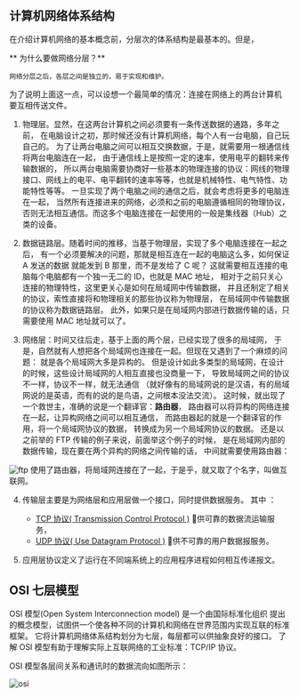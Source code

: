 ## 计算机网络体系结构

在介绍计算机网络的基本概念前，分层次的体系结构是最基本的。但是，

** 为什么要做网络分层？**


    网络分层之后，各层之间是独立的，易于实现和维护。

为了说明上面这一点，可以设想一个最简单的情况：连接在网络上的两台计算机
要互相传送文件。

1. 物理层。显然，在这两台计算机之间必须要有一条传送数据的通路，多年之前，
在电脑设计之初，那时候还没有计算机网络，每个人有一台电脑，自己玩自己的。
为了让两台电脑之间可以相互交换数据，于是，就需要用一根通信线将两台电脑连在一起，
由于通信线上是按照一定的速率，使用电平的翻转来传输数据的，
所以两台电脑需要协商好一些基本的物理连接的协议：网线的物理接口、网线上的电平、电平翻转的速率等等，也就是机械特性、电气特性、功能特性等等。
一旦实现了两个电脑之间的通信之后，就会考虑将更多的电脑连在一起，
当然所有连接进来的网络，必须和之前的电脑遵循相同的物理协议，
否则无法相互通信。而这多个电脑连接在一起使用的一般是集线器（Hub）之类的设备。

2. 数据链路层。随着时间的推移，当基于物理层，实现了多个电脑连接在一起之后，
有一个必须要解决的问题，那就是相互连在一起的电脑这么多，如何保证 A 发送的数据
就能发到 B 那里，而不是发给了 C 呢？
这就需要相互连接的电脑每个电脑都有一个独一无二的 ID，也就是 MAC 地址，
相对于之前只关心连接的物理特性，这里更关心是如何在局域网中传输数据，
并且还制定了相关的协议，索性直接将和物理相关的那些协议称为物理层，
在局域网中传输数据的协议称为数据链路层。
此外，如果只是在局域网内部进行数据传输的话，只需要使用 MAC 地址就可以了。

3. 网络层：时间又往后走，基于上面的两个层，已经实现了很多的局域网，
于是，自然就有人想把各个局域网也连接在一起。但现在又遇到了一个麻烦的问题：
就是各个局域网大多是异构的。
但是设计如此多类型的局域网，在设计的时候，这些设计局域网的人相互直接也没商量一下，
导致局域网之间的协议不一样，协议不一样，就无法通信
（就好像有的局域网说的是汉语，有的局域网说的是英语，而有的说的是鸟语，之间根本没法交流）。
这时候，就出现了一个救世主，准确的说是一个翻译官：**路由器**，
路由器可以将异构的网络连接在一起，让异构网络之间可以相互通信，
而路由器起的就是一个翻译官的作用，将一个局域网协议的数据，
转换成为另一个局域网协议的数据。
还是以之前举的 FTP 传输的例子来说，前面举这个例子的时候，
是在局域网内部的数据传输，现在要在两个异构的网络之间传输的话，
中间就需要使用路由器：

 ![ftp][1]
使用了路由器，将局域网连接在了一起，于是乎，就又取了个名字，叫做互联网。

4. 传输层主要是为网络层和应用层做一个接口，同时提供数据服务。
其中 ：
    * [TCP 协议( Transmission Control Protocol )](https://en.wikipedia.org/wiki/Transmission_Control_Protocol) 􏰁供可靠的数据流运输服务，
    * [UDP 协议( Use Datagram Protocol )](https://en.wikipedia.org/wiki/User_Datagram_Protocol) 􏰁供不可靠的用户数据报服务。

5. 应用层协议定义了运行在不同端系统上的应用程序进程如何相互传递报文。


## OSI 七层模型

OSI 模型(Open System Interconnection model) 是一个由国际标准化组织
提出的概念模型，试图供一个使各种不同的计算机和网络在世界范围内实现互联的标准框架。
它将计算机网络体系结构划分为七层，每层都可以供抽象良好的接口。
了解 OSI 模型有助于理解实际上互联网络的工业标准：TCP/IP 协议。


OSI 模型各层间关系和通讯时的数据流向如图所示：

 ![osi][2]

[1]: ../../../images/base/ftp.png
[2]: ../../../images/base/osi.png
